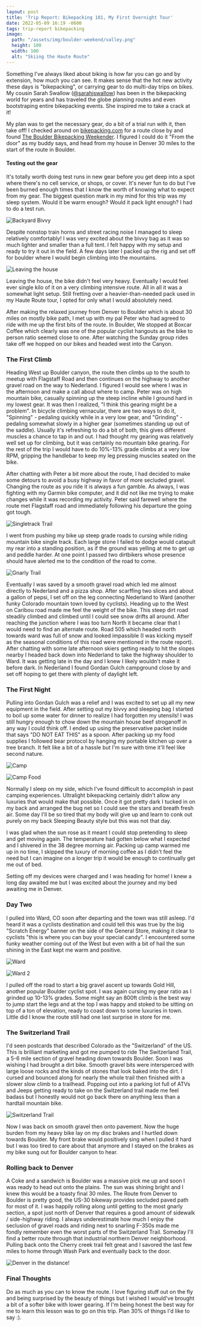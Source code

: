```yaml
---
layout: post
title: 'Trip Report: Bikepacking 101, My First Overnight Tour'
date: 2022-05-09 16:19 -0600
tags: trip-report bikepacking
image:
  path: "/assets/img/boulder-weekend/valley.png"
  height: 100
  width: 100
  alt: "Skiing the Haute Route"
---
```


Something I've always liked about biking is how far you can go and by extension, how much you can see. It makes sense that the hot new activity these days is "bikepacking", or carrying gear to do multi-day trips on bikes. My cousin Sarah Swallow ([@sarahjswallow](https://www.instagram.com/sarahjswallow/?hl=en)) has been in the bikepacking world for years and has traveled the globe planning routes and even bootstraping entire bikepacking events. She inspired me to take a crack at it!

My plan was to get the necessary gear, do a bit of a trial run with it, then take off! I checked around on [bikepacking.com](bikepacking.com) for a route close by and found [The Boulder Bikepacking Weekender](https://bikepacking.com/routes/boulder-bikepacking-loop/). I figured I could do it "From the door" as my buddy says, and head from my house in Denver 30 miles to the start of the route in Boulder.

#### Testing out the gear

It's totally worth doing test runs in new gear before you get deep into a spot where there's no cell service, or shops, or cover. It's never fun to do but I've been burned enough times that I know the worth of knowing what to expect from my gear. The biggest question mark in my mind for this trip was my sleep system. Would it be warm enough? Would it pack light enough? I had to do a test run.

![Backyard Bivvy](/assets/img/boulder-weekend/bivvy.png)

Despite nonstop train horns and street racing noise I managed to sleep relatively comfortably! I was very excited about the bivvy bag as it was so much lighter and smaller than a full tent. I felt happy with my setup and ready to try it out in the field. A few days later I packed up the rig and set off for boulder where I would begin climbing into the mountains.

![Leaving the house](/assets/img/boulder-weekend/leaving-the-house.png)

Leaving the house, the bike didn't feel very heavy. Eventually I would feel ever single kilo of it on a very climbing intensive route. All in all it was a somewhat light setup. Still fretting over a heavier-than-needed pack used in my Haute Route tour, I opted for only what I would absolutely need.

After making the relaxed journey from Denver to Boulder which is about 30 miles on mostly bike path, I met up with my pal Peter who had agreed to ride with me up the first bits of the route. In Boulder, We stopped at Boxcar Coffee which clearly was one of the popular cyclist hangouts as the bike to person ratio seemed close to one. After watching the Sunday group rides take off we hopped on our bikes and headed west into the Canyon.

### The First Climb

Heading West up Boulder canyon, the route then climbs up to the south to meetup with Flagstaff Road and then continues on the highway to another gravel road on the way to Nederland. I figured I would see where I was in the afternoon and make a call about where to camp. Peter was on high mountain bike, casually spinning up the steep incline while I ground hard in my lowest gear. It was then I realized, "I think this gearing might be a problem". In bicycle climbing vernacular, there are two ways to do it, "Spinning" - pedaling quickly while in a very low gear, and "Grinding" - pedaling somewhat slowly in a higher gear (sometimes standing up out of the saddle). Usually it's refreshing to do a bit of both, this gives different muscles a chance to tap in and out. I had thought my gearing was relatively well set up for climbing, but it was certainly no mountain bike gearing. For the rest of the trip I would have to do 10%-13% grade climbs at a very low RPM, gripping the handlebar to keep my leg pressing muscles seated on the bike.

After chatting with Peter a bit more about the route, I had decided to make some detours to avoid a busy highway in favor of more secluded gravel. Changing the route as you ride it is always a fun gamble. As always, I was fighting with my Garmin bike computer, and it did not like me trying to make changes while it was recording my activity. Peter said farewell where the route met Flagstaff road and immediately following his departure the going got tough.

![Singletrack Trail](/assets/img/boulder-weekend/singletrack.png)

I went from pushing my bike up steep grade roads to cursing while riding mountain bike single track. Each large stone I failed to dodge would catapult my rear into a standing position, as if the ground was yelling at me to get up and peddle harder. At one point I passed two dirtbikers whose presence should have alerted me to the condition of the road to come.

![Gnarly Trail](/assets/img/boulder-weekend/trail-2.png)

Eventually I was saved by a smooth gravel road which led me almost directly to Nederland and a pizza shop. After scarffing two slices and about a gallon of pepsi, I set off on the leg connecting Nederland to Ward (another funky Colorado mountain town loved by cyclists). Heading up to the West on Caribou road made me feel the weight of the bike. This steep dirt road steadily climbed and climbed until I could see snow drifts all around. After reaching the junction where I was too turn North it became clear that I would need to find an alternate route. Road 505 which headed north towards ward was full of snow and looked impassible (I was kicking myself as the seasonal conditions of this road were mentioned in the route report). After chatting with some late afternoon skiers getting ready to hit the slopes nearby I headed back down into Nederland to take the highway shoulder to Ward. It was getting late in the day and I knew I likely wouldn't make it before dark. In Nederland I found Gordan Gulch campground close by and set off hoping to get there with plenty of daylight left.

### The First Night

Pulling into Gordan Gulch was a relief and I was excited to set up all my new equipment in the field. After setting out my bivvy and sleeping bag I started to boil up some water for dinner to realize I had forgotten my utensils! I was still hungry enough to chow down the mountain house beef stroganoff in any way I could think off. I ended up using the preservative packet inside that says "DO NOT EAT THIS" as a spoon. After packing up my food supplies I followed bear protocol by hanging my portable kitchen up over a tree branch. It felt like a bit of a hassle but I'm sure with time it'll feel like second nature.

![Camp](/assets/img/boulder-weekend/camp.png)

![Camp Food](/assets/img/boulder-weekend/camp-food.png)

Normally I sleep on my side, which I've found difficult to accomplish in past camping experiences. Ultralight bikepacking certainly didn't allow any luxuries that would make that possible. Once it got pretty dark I tucked in on my back and arranged the bug net so I could see the stars and breath fresh air. Some day I'll be so tired that my body will give up and learn to conk out purely on my back Sleeping Beauty style but this was not that day.

I was glad when the sun rose as it meant I could stop pretending to sleep and get moving again. The temperature had gotten below what I expected and I shivered in the 38 degree morning air. Packing up camp warmed me up in no time, I skipped the luxury of morning coffee as I didn't feel the need but I can imagine on a longer trip it would be enough to continually get me out of bed.

Setting off my devices were charged and I was heading for home! I knew a long day awaited me but I was excited about the journey and my bed awaiting me in Denver.

### Day Two

I pulled into Ward, CO soon after departing and the town was still asleep. I'd heard it was a cyclists destination and could tell this was true by the big "Scratch Energy" banner on the side of the General Store, making it clear to cyclists "this is where you can buy your special candy". I encountered some funky weather coming out of the West but even with a bit of hail the sun shining in the East kept me warm and positive.

![Ward](/assets/img/boulder-weekend/ward.png)

![Ward 2](/assets/img/boulder-weekend/ward-2.png)

I pulled off the road to start a big gravel ascent up towards Gold Hill, another popular Boulder cyclist spot. I was again cursing my gear ratio as I grinded up 10-13% grades. Some might say an 800ft climb is the best way to jump start the legs and at the top I was happy and stoked to be sitting on top of a ton of elevation, ready to coast down to some luxuries in town. Little did I know the route still had one last surprise in store for me.

### The Switzerland Trail

I'd seen postcards that described Colorado as the "Switzerland" of the US. This is brilliant marketing and got me pumped to ride The Switzerland Trail, a 5-6 mile section of gravel heading down towards Boulder. Soon I was wishing I had brought a dirt bike. Smooth gravel bits were intersperced with large loose rocks and the kinds of stones that look baked into the dirt. I cursed and bounced along for nearly the whole trail then finished with a slower slow climb to a trailhead. Popping out into a parking lot full of ATVs and Jeeps getting ready to take on the Switzerland trail made me feel badass but I honestly would not go back there on anything less than a hardtail mountain bike.

![Switzerland Trail](/assets/img/boulder-weekend/road.png)

Now I was back on smooth gravel then onto pavement. Now the huge burden from my heavy bike lay on my disc brakes and I hurtled down towards Boulder. My front brake would positively sing when I pulled it hard but I was too tired to care about that anymore and I stayed on the brakes as my bike sung out for Boulder canyon to hear.

### Rolling back to Denver

A Coke and a sandwich is Boulder was a massive pick me up and soon I was ready to head out onto the plains. The sun was shining bright and I knew this would be a toasty final 30 miles. The Route from Denver to Boulder is pretty good, the US-30 bikeway provides secluded paved path for most of it. I was happily rolling along until getting to the most gnarly section, a spot just north of Denver that requires a good amount of sidewalk / side-highway riding. I always underestimate how much I enjoy the seclusion of gravel roads and riding next to snarling F-350s made me fondly remember even the worst parts of the Switzerland Trail. Someday I'll find a better route through that industrial northern Denver neighborhood. Pulling back onto the Cherry creek trail felt great and I savored the last few miles to home through Wash Park and eventually back to the door.

![Denver in the distance!](/assets/img/boulder-weekend/denver.png)

### Final Thoughts

Do as much as you can to know the route. I love figuring stuff out on the fly and being surprised by the beauty of things but I wished I would've brought a bit of a softer bike with lower gearing. If I'm being honest the best way for me to learn this lesson was to go on this trip. Plan 30% of things I'd like to say :).
